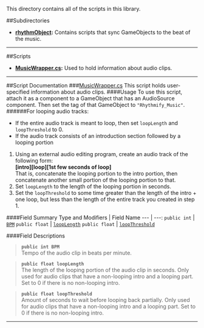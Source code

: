 This directory contains all of the scripts in this library.

##Subdirectories
- **[rhythmObject](./rhythmObject):** Contains scripts that sync GameObjects to the beat of the music.

___
##Scripts
- **[MusicWrapper.cs](#MusicWrapper.cs):** Used to hold information about audio clips.

___
##Script Documentation
###<a id="MusicWrapper.cs"></a>[MusicWrapper.cs](./MusicWrapper.cs)
This script holds user-specified information about audio clips.
####Usage
To use this script, attach it as a component to a GameObject that has an AudioSource component. Then set the tag of that GameObject to `"Rhythmify_Music"`.
######For looping audio tracks:
- If the entire audio track is meant to loop, then set `loopLength` and `loopThreshold` to 0.
- If the audio track consists of an introduction section followed by a looping portion
 1. Using an external audio editing program, create an audio track of the following form:  
 **[intro][loop][1st few seconds of loop]**  
 That is, concatenate the looping portion to the intro portion, then concatenate another small portion of the looping portion to that.
 2. Set `loopLength` to the length of the looping portion in seconds.
 3. Set the `loopThreshold` to some time greater than the length of the intro + one loop, but less than the length of the entire track you created in step 1.

####Field Summary
Type and Modifiers | Field Name
--- | ---:
`public int` | [`BPM`](#BPM)
`public float` | [`loopLength`](#loopLength)
`public float` | [`loopThreshold`](#loopThreshold)

####Field Descriptions
<a name="BPM"></a>
>**`public int BPM`**  
>Tempo of the audio clip in beats per minute.

<a name="loopLength"></a>
>**`public float loopLength`**  
>The length of the looping portion of the audio clip in seconds. Only used for audio clips that have a non-looping intro and a looping part. Set to 0 if there is no non-looping intro. 

<a name="loopThreshold"></a>
>**`public float loopThreshold`**  
>Amount of seconds to wait before looping back partially. Only used for audio clips that have a non-looping intro and a looping part. Set to 0 if there is no non-looping intro.

___
